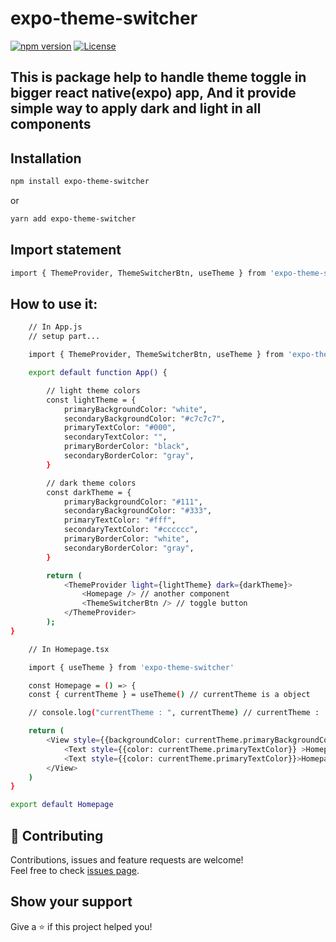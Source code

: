 # expo-theme-switcher

[![npm version](https://img.shields.io/npm/v/expo-theme-switcher)](https://www.npmjs.com/package/expo-theme-switcher)
[![License](https://img.shields.io/badge/License-Apache%202.0-brightgreen.svg)](https://opensource.org/licenses/Apache-2.0)

## This is package help to handle theme toggle in bigger react native(expo) app, And it provide simple way to apply dark and light in all components

## Installation

```sh
npm install expo-theme-switcher

```

or

```sh
yarn add expo-theme-switcher

```

## Import statement

```sh
import { ThemeProvider, ThemeSwitcherBtn, useTheme } from 'expo-theme-switcher';

```

## How to use it:

```sh
    // In App.js
    // setup part...

    import { ThemeProvider, ThemeSwitcherBtn, useTheme } from 'expo-theme-switcher';

    export default function App() {

        // light theme colors
        const lightTheme = {
            primaryBackgroundColor: "white",
            secondaryBackgroundColor: "#c7c7c7",
            primaryTextColor: "#000",
            secondaryTextColor: "",
            primaryBorderColor: "black",
            secondaryBorderColor: "gray",
        }

        // dark theme colors
        const darkTheme = {
            primaryBackgroundColor: "#111",
            secondaryBackgroundColor: "#333",
            primaryTextColor: "#fff",
            secondaryTextColor: "#cccccc",
            primaryBorderColor: "white",
            secondaryBorderColor: "gray",
        }

        return (
            <ThemeProvider light={lightTheme} dark={darkTheme}>
                <Homepage /> // another component
                <ThemeSwitcherBtn /> // toggle button
            </ThemeProvider>
        );
}

```

```sh
    // In Homepage.tsx

    import { useTheme } from 'expo-theme-switcher'

    const Homepage = () => {
    const { currentTheme } = useTheme() // currentTheme is a object

    // console.log("currentTheme : ", currentTheme) // currentTheme :  {"isDarkMode": false, "primaryBackgroundColor": "white", "primaryTextColor": "#000", "secondaryBackgroundColor": "#ccc", "secondaryTextColor": "#4d4d4d"}

    return (
        <View style={{backgroundColor: currentTheme.primaryBackgroundColor}}>
            <Text style={{color: currentTheme.primaryTextColor}} >Homepage</Text>
            <Text style={{color: currentTheme.primaryTextColor}}>Homepage</Text>
        </View>
    )
}

export default Homepage


```


## 🤝 Contributing

Contributions, issues and feature requests are welcome!<br />Feel free to check [issues page](https://github.com/Ankur1326/expo-theme-switcher-npm-package/issues).

## Show your support

Give a ⭐️ if this project helped you!